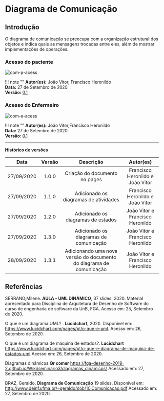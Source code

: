 # Diagrama de Comunicação

## Introdução

O diagrama de comunicação se preocupa com a organização estrutural dos objetos e indica quais as mensagens trocadas entre eles, além de mostrar implementações de operações.

### Acesso do paciente

![com-p-acess](https://i.imgur.com/Bm9Ks17.png)

!!! note ""
    **Autor(es):** João Vitor, Francisco Heronildo</br>
    **Data:** 27 de Setembro de 2020 </br>
    **Versão:** [0.1](https://unbbr-my.sharepoint.com/personal/160006210_aluno_unb_br/_layouts/15/onedrive.aspx?id=%2Fpersonal%2F160006210_aluno_unb_br%2FDocuments%2FADS%20-%20GRUPO_01%2FDiagramas%2FUML%20-%20Din%C3%A2micos%2FComunica%C3%A7%C3%A3o%2Fdiagrama_comunica%C3%A7%C3%A3o_enf-pacienteV1%2Epng&parent=%2Fpersonal%2F160006210_aluno_unb_br%2FDocuments%2FADS%20-%20GRUPO_01%2FDiagramas%2FUML%20-%20Din%C3%A2micos%2FComunica%C3%A7%C3%A3o)

### Acesso do Enfermeiro

![com-e-acess](https://i.imgur.com/mO3yVN3.png)

!!! note ""
    **Autor(es):** João Vitor,Francisco Heronildo</br>
    **Data:** 27 de Setembro de 2020 </br>
    **Versão:** [0.1](https://unbbr-my.sharepoint.com/personal/160006210_aluno_unb_br/_layouts/15/onedrive.aspx?id=%2Fpersonal%2F160006210_aluno_unb_br%2FDocuments%2FADS%20-%20GRUPO_01%2FDiagramas%2FUML%20-%20Din%C3%A2micos%2FComunica%C3%A7%C3%A3o%2Fdiagrama_comunica%C3%A7%C3%A3o_enf-enfermeiraV1%2Epng&parent=%2Fpersonal%2F160006210_aluno_unb_br%2FDocuments%2FADS%20-%20GRUPO_01%2FDiagramas%2FUML%20-%20Din%C3%A2micos%2FComunica%C3%A7%C3%A3o)

---

**Histórico de versões**

|Data|Versão|Descrição|Autor(es)|
|:--:|:----:|:-------:|:-------:|
| 27/09/2020 | 1.0.0 | Criação do documento no pages | Francisco Heronildo e João Vitor |
| 27/09/2020 | 1.1.0 | Adicionado os diagramas de atividades | Francisco Heronildo e João Vitor |
| 27/09/2020 | 1.2.0 | Adicionado os diagramas de estados |  João Vitor e Francisco Heronildo |
| 27/09/2020 | 1.3.0 | Adicionado os diagramas de comunicação | João Vitor e Francisco Heronildo |
| 28/09/2020 | 1.3.1 | Adicionando uma nova versão do documento do diagrama de comunicação | João Vitor e Francisco Heronildo |

## Referências

SERRANO,Milene. **AULA - UML DINÂMICO**,  37 slides. 2020. Material apresentado para Disciplina de Arquitetura de Desenho de Software do curso de engenharia de software da UnB, FGA. Acesso em: 25, Setembro de 2020.

O que é um diagrama UML? . **Lucidchart**, 2020. Disponível em: <https://www.lucidchart.com/pages/pt/o-que-e-uml>. Acesso em: 26, Setembro de 2020.

O que é um diagrama de máquina de estados?. **Lucidchart** <https://www.lucidchart.com/pages/pt/o-que-e-diagrama-de-maquina-de-estados-uml> Acesso em: 26, Setembro de 2020.

Diagramas dinâmicos **Qr comer** <https://fga-desenho-2019-2.github.io/Wiki/seminario3/diagramas_dinamicos/> Acessado em: 27, Setembro de 2020.

BRAZ, Geraldo. **Diagrama de Comunicação** 19 slides. Disponível em: <http://www.deinf.ufma.br/~geraldo/dob/10.Comunicacao.pdf> Acessado em: 27, Setembro de 2020.
